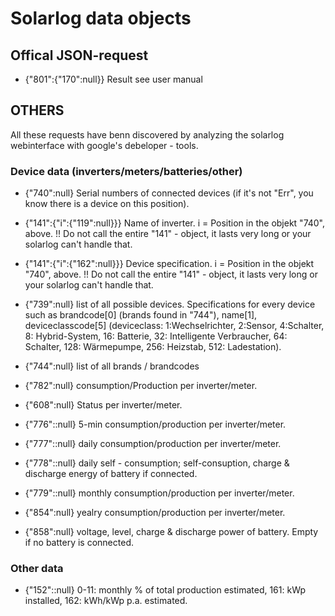 # Solarlog data objects

## Offical JSON-request

- {"801":{"170":null}} Result see user manual

## OTHERS

All these requests have benn discovered by analyzing the solarlog webinterface with google's debeloper - tools.

### Device data (inverters/meters/batteries/other)

- {"740":null} Serial numbers of connected devices (if it's not "Err", you know there is a device on this position).

- {"141":{"i":{"119":null}}} Name of inverter. i = Position in the objekt "740", above. !! Do not call the entire "141" - object, it lasts very long or your solarlog can't handle that.

- {"141":{"i":{"162":null}}} Device specification. i = Position in the objekt "740", above. !! Do not call the entire "141" - object, it lasts very long or your solarlog can't handle that.

- {"739":null} list of all possible devices. Specifications for every device such as brandcode[0] (brands found in "744"), name[1], deviceclasscode[5] (deviceclass: 1:Wechselrichter, 2:Sensor, 4:Schalter, 8: Hybrid-System, 16: Batterie, 32: Intelligente Verbraucher, 64: Schalter, 128: Wärmepumpe, 256: Heizstab, 512: Ladestation).

- {"744":null} list of all brands / brandcodes

- {"782":null} consumption/Production per inverter/meter.
- {"608":null} Status per inverter/meter.

- {"776"::null} 5-min consumption/production per inverter/meter.
- {"777"::null} daily consumption/production per inverter/meter.
- {"778"::null} daily self - consumption; self-consuption, charge & discharge energy of battery if connected.
- {"779"::null} monthly consumption/production per inverter/meter.
- {"854":null} yealry consumption/production per inverter/meter.
- {"858":null} voltage, level, charge & discharge power of battery. Empty if no battery is connected.

### Other data
- {"152"::null} 0-11: monthly % of total production estimated, 161: kWp installed, 162: kWh/kWp p.a. estimated.
